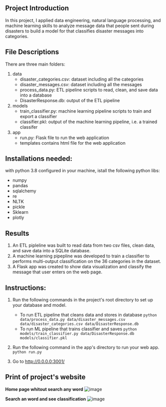## Project Introduction

In this project, I applied data engineering, natural language processing, and machine learning skills to analyze message data that people sent during disasters to build a model for that classifies disaster messages into categories. 


## File Descriptions 

There are three main folders:
1. data
    - disaster_categories.csv: dataset including all the categories 
    - disaster_messages.csv: dataset including all the messages
    - process_data.py: ETL pipeline scripts to read, clean, and save data into a database
    - DisasterResponse.db: output of the ETL pipeline
2. models
    - train_classifier.py: machine learning pipeline scripts to train and export a classifier
    - classifier.pkl: output of the machine learning pipeline, i.e. a trained classifer
3. app
    - run.py: Flask file to run the web application
    - templates contains html file for the web application
    
## Installations needed:
with python 3.8 configured in your machine, istall the following python libs:
<ul>
  <li>numpy</li>
  <li>pandas</li>
  <li>sqlalchemy</li>
  <li>re</li>  
  <li>NLTK</li>
  <li>pickle</li>
  <li>Sklearn</li>
  <li>plotly</li>
</ul>


## Results

1. An ETL pipleline was built to read data from two csv files, clean data, and save data into a SQLite database.
2. A machine learning pipepline was developed to train a classifier to performs multi-output classification on the 36 categories in the dataset.
3. A Flask app was created to show data visualization and classify the message that user enters on the web page.

## Instructions:

1. Run the following commands in the project's root directory to set up your database and model.

    - To run ETL pipeline that cleans data and stores in database
        `python data/process_data.py data/disaster_messages.csv data/disaster_categories.csv data/DisasterResponse.db`
    - To run ML pipeline that trains classifier and saves
        `python models/train_classifier.py data/DisasterResponse.db models/classifier.pkl`

2. Run the following command in the app's directory to run your web app.
    `python run.py`

3. Go to http://0.0.0.0:3001/

## Print of project's website
**Home page whitout search any word**
![image](https://user-images.githubusercontent.com/64923139/200143750-7469dea9-8b46-4b26-8f8f-2eb0f5f6e806.png)

**Search an word and see classification**
![image](https://user-images.githubusercontent.com/64923139/200143762-9246d312-d431-4d4d-96d6-47aa2ab28d05.png)


